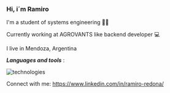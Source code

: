 ### Hi, i´m Ramiro 
I'm a student of systems engineering 👨‍🎓

Currently working at AGROVANTS like backend developer 💻

I live in Mendoza, Argentina

***Languages and tools*** :


![technologies](https://user-images.githubusercontent.com/56373340/158003642-25ec3e12-c731-4f28-b93e-152081751ca2.png)


Connect with me:
https://www.linkedin.com/in/ramiro-redona/

<!--
**ramiro1998/ramiro1998** is a ✨ _special_ ✨ repository because its `README.md` (this file) appears on your GitHub profile.

Here are some ideas to get you started:
Technologies:
| Comando | Descripción |
| --- | --- |
| git status | Enumera todos los archivos nuevos o modificados |
| git diff | Muestra las diferencias de archivo que no han sido preparadas |

- 🔭 I’m currently working on ...
- 🌱 I’m currently learning ...
- 👯 I’m looking to collaborate on ...
- 🤔 I’m looking for help with ...
- 💬 Ask me about ...
- 📫 How to reach me: ...
- 😄 Pronouns: ...
- ⚡ Fun fact: ...
-->
